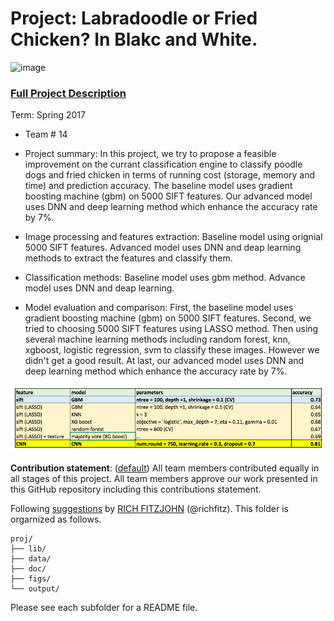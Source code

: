 # Project: Labradoodle or Fried Chicken? In Blakc and White. 
![image](figs/poodleKFC.jpg)

### [Full Project Description](doc/project3_desc.html)

Term: Spring 2017

+ Team # 14

+ Project summary: In this project, we try to propose a feasible improvement on the currant classification engine to classify poodle dogs and fried chicken in terms of running cost (storage, memory and time) and prediction accuracy. The baseline model uses gradient boosting machine (gbm) on 5000 SIFT features. Our advanced model uses DNN and deep learning method which enhance the accuracy rate by 7%.

+ Image processing and features extraction: Baseline model using orignial 5000 SIFT features. Advanced model uses DNN and deap learning methods to extract the features and classify them.

+ Classification methods: Baseline model uses gbm method. Advance model uses DNN and deap learning. 

+ Model evaluation and comparison: First, the baseline model uses gradient boosting machine (gbm) on 5000 SIFT features. Second, we tried to choosing 5000 SIFT features using LASSO method. Then using several machine learning methods including random forest, knn, xgboost, logistic regression, svm to classify these images. However we didn't get a good result. At last, our advanced model uses DNN and deep learning method which enhance the accuracy rate by 7%.

![image](figs/results.png)

**Contribution statement**: ([default](doc/a_note_on_contributions.md)) All team members contributed equally in all stages of this project. All team members approve our work presented in this GitHub repository including this contributions statement. 

Following [suggestions](http://nicercode.github.io/blog/2013-04-05-projects/) by [RICH FITZJOHN](http://nicercode.github.io/about/#Team) (@richfitz). This folder is orgarnized as follows.

```
proj/
├── lib/
├── data/
├── doc/
├── figs/
└── output/
```

Please see each subfolder for a README file.
